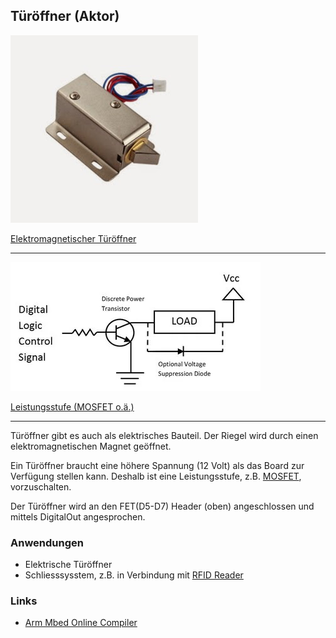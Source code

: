 ## Türöffner (Aktor) 

![](../../images/actors/DoorOpener.png)

[Elektromagnetischer Türöffner](http://de.wikipedia.org/wiki/T%C3%BCrschloss)

- - -

![](../../images/actors/DoorOpenerWiring.png)

[Leistungsstufe (MOSFET o.ä.)](http://developer.mbed.org/users/4180_1/notebook/relays1/)

- - -

Türöffner gibt es auch als elektrisches Bauteil. Der Riegel wird durch einen elektromagnetischen Magnet geöffnet.

Ein Türöffner braucht eine höhere Spannung (12 Volt) als das Board zur Verfügung stellen kann. Deshalb ist eine Leistungsstufe, z.B. [MOSFET](http://de.wikipedia.org/wiki/Metall-Oxid-Halbleiter-Feldeffekttransistor), vorzuschalten.

Der Türöffner wird an den FET(D5-D7) Header (oben) angeschlossen und mittels DigitalOut angesprochen.

### Anwendungen 

*   Elektrische Türöffner
*   Schliesssysstem, z.B. in Verbindung mit [RFID Reader](http://de.wikipedia.org/wiki/RFID)

### Links

*  [Arm Mbed Online Compiler](https://os.mbed.com/compiler/#import:/teams/Disco-L475VG-IOT/code/TuerOeffner/)
